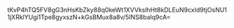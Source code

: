 tKvP4hTQ5FV8gG3nHsKbZky88q0keWt1XVVkslhHt8kDLEuN9cxId9tjOsNU11jXRklYUgi1Tpe8gyxszN+kGsBMux8a8v/5INS8balq9cA=